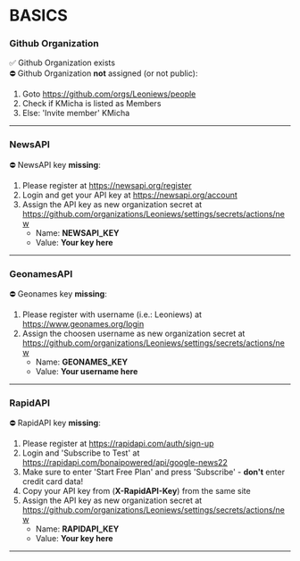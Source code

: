 # BASICS  
### Github Organization  
:white_check_mark: Github Organization exists  
:no_entry: Github Organization **not** assigned (or not public):  
1. Goto https://github.com/orgs/Leoniews/people  
2. Check if KMicha is listed as Members  
3. Else: 'Invite member' KMicha  

---
  
### NewsAPI  
:no_entry: NewsAPI key **missing**:  
1. Please register at https://newsapi.org/register  
2. Login and get your API key at https://newsapi.org/account  
3. Assign the API key as new organization secret at https://github.com/organizations/Leoniews/settings/secrets/actions/new  
   * Name:  **NEWSAPI_KEY**   
   * Value: **Your key here**   

---
  
### GeonamesAPI  
:no_entry: Geonames key **missing**:  
1. Please register with username (i.e.: Leoniews) at https://www.geonames.org/login  
2. Assign the choosen username as new organization secret at https://github.com/organizations/Leoniews/settings/secrets/actions/new  
   * Name:  **GEONAMES_KEY**   
   * Value: **Your username here**   

---
  
### RapidAPI  
:no_entry: RapidAPI key **missing**:  
1. Please register at https://rapidapi.com/auth/sign-up  
2. Login and 'Subscribe to Test' at https://rapidapi.com/bonaipowered/api/google-news22  
3. Make sure to enter 'Start Free Plan' and press 'Subscribe' - **don't** enter credit card data!  
2. Copy your API key from (**X-RapidAPI-Key**) from the same site  
3. Assign the API key as new organization secret at https://github.com/organizations/Leoniews/settings/secrets/actions/new  
   * Name:  **RAPIDAPI_KEY**   
   * Value: **Your key here**   

---
  
